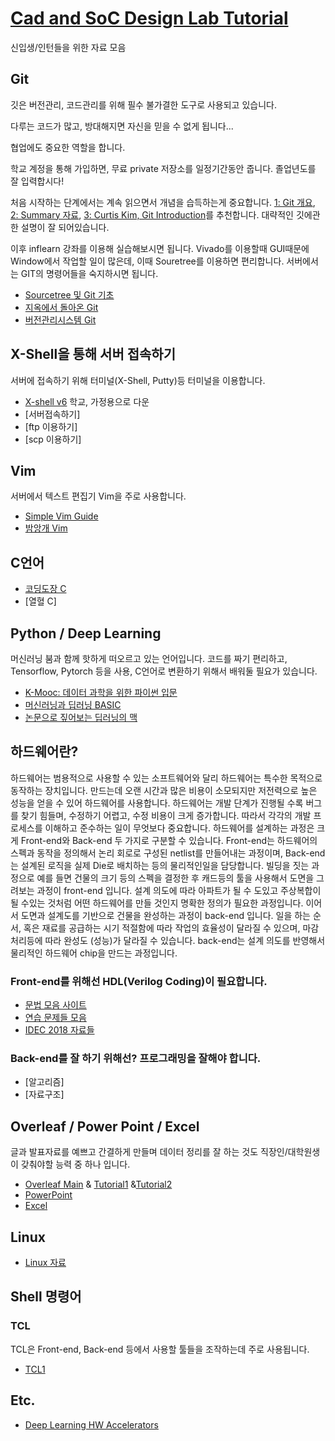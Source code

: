 # [Cad and SoC Design Lab Tutorial](soc.postech.ac.kr)
신입생/인턴들을 위한 자료 모음
## Git 
깃은 버전관리, 코드관리를 위해 필수 불가결한 도구로 사용되고 있습니다. 

다루는 코드가 많고, 방대해지면 자신을 믿을 수 없게 됩니다...

협업에도 중요한 역할을 합니다. 

학교 계정을 통해 가입하면, 무료 private 저장소를 일정기간동안 줍니다. 졸업년도를 잘 입력합시다!

처음 시작하는 단계에서는 계속 읽으면서 개념을 습득하는게 중요합니다. [1: Git 개요](https://postechackr-my.sharepoint.com/:b:/g/personal/sunghoon1kim_postech_ac_kr/EaQqzn0Tk5xKiwJKjwRR5N4B1kQPZwFNs9WK-x8rM1sGMA?e=VewVHr), 
[2: Summary 자료](https://github.com/KennethanCeyer/tutorial-git), [3: Curtis Kim, Git Introduction](https://postechackr-my.sharepoint.com/:b:/g/personal/sunghoon1kim_postech_ac_kr/EZu9KhChZRFAgZg_R4r_YuwBh5DAXweMnoomIinHuKB15Q?e=jTvfCl)를 추천합니다. 대략적인 깃에관한 설명이 잘 되어있습니다.

이후 inflearn 강좌를 이용해 실습해보시면 됩니다. 
Vivado를 이용할때 GUI때문에 Window에서 작업할 일이 많은데, 이때 Souretree를 이용하면 편리합니다. 
서버에서는 GIT의 명령어들을 숙지하시면 됩니다. 

* [Sourcetree 및 Git 기초](https://www.inflearn.com/course/git-and-github/)  
* [지옥에서 돌아온 Git](https://www.inflearn.com/course/%EC%A7%80%EC%98%A5%EC%97%90%EC%84%9C-%EC%98%A8-git/)
* [버전관리시스템 Git](https://www.inflearn.com/course/git-2/)

## X-Shell을 통해 서버 접속하기
서버에 접속하기 위해 터미널(X-Shell, Putty)등 터미널을 이용합니다. 
* [X-shell v6](https://www.netsarang.co.kr/news/ver6_release.html) 학교, 가정용으로 다운
* [서버접속하기]
* [ftp 이용하기]
* [scp 이용하기]

## Vim
서버에서 텍스트 편집기 Vim을 주로 사용합니다. 
* [Simple Vim Guide](https://github.com/johngrib/simple_vim_guide/blob/master/README.md) 
* [밤앙개 Vim](https://m.blog.naver.com/PostList.nhn?blogId=nfwscho&categoryNo=45&logCode=0) 

## C언어
* [코딩도장 C](https://dojang.io/course/view.php?id=2)
* [열혈 C]

## Python / Deep Learning 
머신러닝 붐과 함께 핫하게 떠오르고 있는 언어입니다. 코드를 짜기 편리하고, Tensorflow, Pytorch 등을 사용, C언어로 변환하기 위해서 배워둘 필요가 있습니다. 
* [K-Mooc: 데이터 과학을 위한 파이썬 입문](https://github.com/TeamLab/Gachon_CS50_Python_KMOOC)
* [머신러닝과 딥러닝 BASIC](https://www.edwith.org/others26)
* [논문으로 짚어보는 딥러닝의 맥](https://www.edwith.org/deeplearningchoi) 


## 하드웨어란?
하드웨어는
범용적으로 사용할 수 있는 소프트웨어와 달리 하드웨어는 특수한 목적으로 동작하는 장치입니다. 만드는데 오랜 시간과 많은 비용이 소모되지만 저전력으로 높은 성능을 얻을 수 있어 하드웨어를 사용합니다. 하드웨어는 개발 단계가 진행될 수록 버그를 찾기 힘들며, 수정하기 어렵고, 수정 비용이 크게 증가합니다. 따라서 각각의 개발 프로세스를 이해하고 준수하는 일이 무엇보다 중요합니다. 하드웨어를 설계하는 과정은 크게 Front-end와 Back-end 두 가지로 구분할 수 있습니다. Front-end는 하드웨어의 스펙과 동작을 정의해서 논리 회로로 구성된 netlist를 만들어내는 과정이며, Back-end는 설계된 로직을 실제 Die로 배치하는 등의 물리적인일을 담당합니다. 빌딩을 짓는 과정으로 예를 들면 건물의 크기 등의 스펙을 결정한 후 캐드등의 툴을 사용해서 도면을 그려보는 과정이 front-end 입니다. 설계 의도에 따라 아파트가 될 수 도있고 주상복합이 될 수있는 것처럼 어떤 하드웨어를 만들 것인지 명확한 정의가 필요한 과정입니다. 이어서 도면과 설계도를 기반으로 건물을 완성하는 과정이 back-end 입니다. 일을 하는 순서, 혹은 재료를 공급하는 시기 적절함에 따라 작업의 효율성이 달라질 수 있으며, 마감 처리등에 따라 완성도 (성능)가 달라질 수 있습니다. back-end는 설계 의도를 반영해서 물리적인 하드웨어 chip을 만드는 과정입니다.

### Front-end를 위해선 HDL(Verilog Coding)이 필요합니다.
* [문법 모음 사이트](http://verilog.renerta.com/source/vrg00038.htm) 
* [연습 문제들 모음](https://hdlbits.01xz.net/wiki/Main_Page)
* [IDEC 2018 자료들](https://postechackr-my.sharepoint.com/:f:/g/personal/sunghoon1kim_postech_ac_kr/EhxHE6dNYbBKkWHsAkr--AsBts9atLa5oYiKB8LzfZ1nBg?e=jNRFGP)

### Back-end를 잘 하기 위해선? 프로그래밍을 잘해야 합니다. 
* [알고리즘]
* [자료구조]

## Overleaf / Power Point / Excel
글과 발표자료를 예쁘고 간결하게 만들며 데이터 정리를 잘 하는 것도 직장인/대학원생이 갖춰야할 능력 중 하나 입니다.
* [Overleaf Main](https://www.overleaf.com/) & [Tutorial1](https://ko.overleaf.com/learn/latex/Main_Page) &[Tutorial2](https://www.dropbox.com/sh/x6bc2yik5x7w81u/AABG3tBJTkVss9hlpYjwm2MJa?dl=0)
* [PowerPoint](https://www.inflearn.com/course/%ED%8C%8C%EC%9B%8C%ED%8F%AC%EC%9D%B8%ED%8A%B8-%EA%B0%95%EC%A2%8C-quick-start/)
* [Excel](https://www.inflearn.com/course/%EC%97%91%EC%85%80-%EA%B0%95%EC%A2%8C/)


## Linux
* [Linux 자료](https://postechackr-my.sharepoint.com/:f:/g/personal/sunghoon1kim_postech_ac_kr/Es4a1QxvLkBHqBsVsO5zuYgBDhTDqjGPtcnxS7Y2dpENxg?e=1LCcQW) 

## Shell 명령어 
### TCL 
TCL은 Front-end, Back-end 등에서 사용할 툴들을 조작하는데 주로 사용됩니다. 
* [TCL1](https://www.dropbox.com/sh/ej208jcrqd6o3xz/AAC1udUUn12vucdSTrymvER-a?dl=0) 

## Etc.
* [Deep Learning HW Accelerators](https://github.com/fengbintu/Neural-Networks-on-Silicon)  
